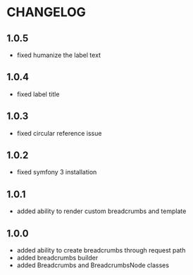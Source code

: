 CHANGELOG
=========

1.0.5
-----

 * fixed humanize the label text

1.0.4
-----

 * fixed label title

1.0.3
-----

 * fixed circular reference issue

1.0.2
-----

 * fixed symfony 3 installation

1.0.1
-----

 * added ability to render custom breadcrumbs and template

1.0.0
-----

 * added ability to create breadcrumbs through request path
 * added breadcrumbs builder
 * added Breadcrumbs and BreadcrumbsNode classes
